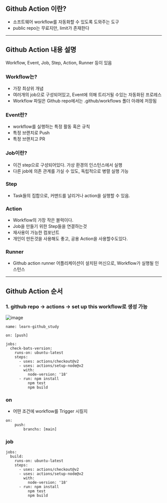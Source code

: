 ## Github Action 이란?

- 소프트웨어 workflow를 자동화할 수 있도록 도와주는 도구
- public repo는 무료지만, limit가 존재한다

---

## Github Action 내용 설명

Workflow, Event, Job, Step, Action, Runner 등이 있음

### Workflow는?

- 가장 최상위 개념
- 여러개의 job으로 구성되어있고, Event에 의해 트리거될 수있는 자동화된 프로레스
- Workflow 파일은 Github repo에서는 .github/workflows 폴더 아래에 저장됨

### Event란?

- workflow를 실행하는 특정 활동 혹은 규칙
- 특정 브랜치로 Push
- 특정 브랜치고 PR

### Job이란?

- 이건 step으로 구성되어있다. 가상 환경의 인스턴스에서 실행
- 다른 job에 의존 관계를 가실 수 있도, 독립적으로 병렬 실행 가능

### Step

- Task들의 집합으로, 커맨드를 날리거나 action을 실행할 수 있음.

### Action

- Workflow의 가장 작은 블럭이다.
- Job을 만들기 위한 Step들을 연결하는것
- 재사용이 가능한 컴포넌트
- 개인이 만든것을 사용해도 좋고, 공용 Action을 사용할수도있다.

### Runner

- Github action runner 어플리케이션이 설치된 머신으로, Workflow가 실행될 인스턴스

---

## Github Action 순서

### 1. github repo -> actions -> set up this workflow로 생성 가능

![image](https://github.com/teagu123/CI-CD/assets/103398790/0d6989f4-8a7a-4419-935d-4034ec1c433c)

```
name: learn-github_study

on: [push]

jobs:
  check-bats-version:
    runs-on: ubuntu-latest
    steps:
      - uses: actions/checkout@v2
      - uses: actions/setup-node@v2
        with:
          node-version: '18'
      - run: npm install
          npm test
          npm build
```

### on

- 어떤 조건에 workflow를 Trigger 시킬지

```
on:
    push:
        branchs: [main]
```

### job

```
jobs:
  build:
    runs-on: ubuntu-latest
    steps:
      - uses: actions/checkout@v2
      - uses: actions/setup-node@v2
        with:
          node-version: '18'
      - run: npm install
          npm test
          npm build
```
